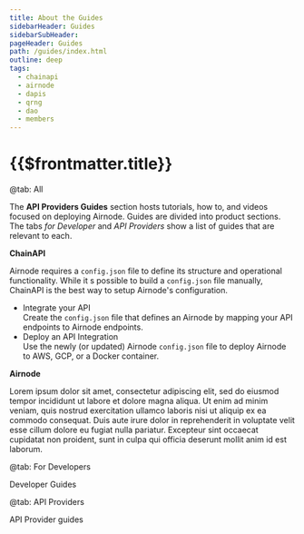 ```yaml
---
title: About the Guides
sidebarHeader: Guides
sidebarSubHeader:
pageHeader: Guides
path: /guides/index.html
outline: deep
tags:
  - chainapi
  - airnode
  - dapis
  - qrng
  - dao
  - members
---
```


<PageHeader/>

# {{$frontmatter.title}}

<Tabs>

@tab: All

The **API Providers Guides** section hosts tutorials, how to, and videos focused
on deploying Airnode. Guides are divided into product sections. The tabs _for
Developer_ and _API Providers_ show a list of guides that are relevant to each.

**ChainAPI**

Airnode requires a `config.json` file to define its structure and operational
functionality. While it s possible to build a `config.json` file manually,
ChainAPI is the best way to setup Airnode's configuration.

- Integrate your API <br/>Create the `config.json` file that defines an Airnode
  by mapping your API endpoints to Airnode endpoints.
- Deploy an API Integration <br/>Use the newly (or updated) Airnode
  `config.json` file to deploy Airnode to AWS, GCP, or a Docker container.

**Airnode**

Lorem ipsum dolor sit amet, consectetur adipiscing elit, sed do eiusmod tempor
incididunt ut labore et dolore magna aliqua. Ut enim ad minim veniam, quis
nostrud exercitation ullamco laboris nisi ut aliquip ex ea commodo consequat.
Duis aute irure dolor in reprehenderit in voluptate velit esse cillum dolore eu
fugiat nulla pariatur. Excepteur sint occaecat cupidatat non proident, sunt in
culpa qui officia deserunt mollit anim id est laborum.

@tab: For Developers

Developer Guides

@tab: API Providers

API Provider guides

</Tabs>
